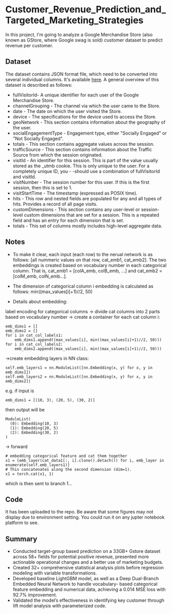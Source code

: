 # Customer_Revenue_Prediction_and_Targeted_Marketing_Strategies

In this project, I'm going to analyze a Google Merchandise Store (also known as GStore, where Google swag is sold) customer dataset to predict revenue per customer. 

## Dataset
The dataset contains JSON format file, which need to be converted into several individual columns. It's available [here](https://www.kaggle.com/competitions/ga-customer-revenue-prediction/data). A general overview of this dataset is described as follows:

- fullVisitorId- A unique identifier for each user of the Google Merchandise Store.
- channelGrouping - The channel via which the user came to the Store.
- date - The date on which the user visited the Store.
- device - The specifications for the device used to access the Store.
- geoNetwork - This section contains information about the geography of the user.
- socialEngagementType - Engagement type, either "Socially Engaged" or "Not Socially Engaged".
- totals - This section contains aggregate values across the session.
- trafficSource - This section contains information about the Traffic Source from which the session originated.
- visitId - An identifier for this session. This is part of the value usually stored as the _utmb cookie. This is only unique to the user. For a completely unique ID, you - -should use a combination of fullVisitorId and visitId.
- visitNumber - The session number for this user. If this is the first session, then this is set to 1.
- visitStartTime - The timestamp (expressed as POSIX time).
- hits - This row and nested fields are populated for any and all types of hits. Provides a record of all page visits.
- customDimensions - This section contains any user-level or session-level custom dimensions that are set for a session. This is a repeated field and has an entry for each dimension that is set.
- totals - This set of columns mostly includes high-level aggregate data.


## Notes
- To make it clear, each input (each row) to the nerual network is as follows: [all nummeric values on that row, cat_emb1, cat_emb2]. The two embeddings is created based on vocabulary number in each categorical column. That is, cat_emb1 = [colA_emb, colB_emb, ...] and cat_emb2 = [colM_emb, colN_emb...].

- The dimension of categorical column i embedding is calculated as follows: min((max_values[i]+1)//2, 50)

- Details about embedding:

label encoding for categorical columns -> divide cat columns into 2 parts based on vocabulary number -> create a container for each cat column i:

```
emb_dims1 = []
emb_dims2 = []
for i in cat_col_labels1:
    emb_dims1.append((max_values[i], min((max_values[i]+1)//2, 50)))
for i in cat_col_labels2:
    emb_dims2.append((max_values[i], min((max_values[i]+1)//2, 50)))
```

->create embedding layers in NN class:
```
self.emb_layers1 = nn.ModuleList([nn.Embedding(x, y) for x, y in emb_dims1])
self.emb_layers2 = nn.ModuleList([nn.Embedding(x, y) for x, y in emb_dims2])
```
e.g. if input is
```
emb_dims1 = [(10, 3), (20, 5), (30, 2)]
```
then output will be 
```
ModuleList(
  (0): Embedding(10, 3)
  (1): Embedding(20, 5)
  (2): Embedding(30, 2)
)
```

-> forward
```
# embedding categorical feature and cat them together
x1 = [emb_layer(cat_data1[:, i].clone().detach()) for i, emb_layer in enumerate(self.emb_layers1)]
# This concatenates along the second dimension (dim=1).
x1 = torch.cat(x1, 1)
```
which is then sent to branch 1...

## Code
It has been uploaded to the repo. Be aware that some figures may not display due to environment setting. You could run it on any jupter notebook platform to see.

## Summary
- Conducted target-group based prediction on a 33GB+ Gstore dataset across 58+ fields for potential positive revenue,
presented more actionable operational changes and a better use of marketing budgets.
- Created 32+ comprehensive statistical analysis plots before regression modeling with variable transformations.
- Developed baseline LightGBM model, as well as a Deep Dual-Branch Embedded Neural Network to handle vocabulary-
based categorical feature embedding and numerical data, achieving a 0.014 MSE loss with 92.7% improvement.
- Validated the model’s effectiveness in identifying key customer through lift model analysis with parameterized code.
